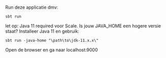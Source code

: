 Run deze applicatie dmv:

``sbt run``

let op: Java 11 required voor Scale. Is jouw JAVA_HOME een hogere versie staat? Installeer Java 11 en gebruik: 

``sbt run -java-home "\path\to\jdk-11.x.x\"``


Open de browser en ga naar localhost:9000